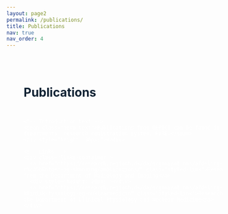 ```yaml
---
layout: page2
permalink: /publications/
title: Publications
nav: true
nav_order: 4
---
```


<!-- Hero Section with Background Image -->
<div class="hero-section">
  <div class="hero-overlay">
    <!-- Publications Title -->
    <div style="height: 31px;"></div>
    <h1 class="hero-title">Publications</h1>
    <div style="height: 20px;"></div>

    <!-- Introduction text -->
    <span class="hero-text">Publications from DEPICT can be found in the departments' research registration system, PURE.</span>
    <div style="height: 30px;"></div>

    <!-- Links -->
    <div class="links-container">
      <a href="https://research.regionh.dk/da/organisations/afdeling-for-r%c3%b8ntgen-og-skanning/publications/" class="styled-link">Research from the Department of Radiology and Imaging</a>
      <div style="height: 20px;"></div>
      <a href="https://research.regionh.dk/da/organisations/afdeling-for-klinisk-fysiologi-og-nuklearmedicin" class="styled-link">Research from the Department of Clinical Physiology and Nuclear Medicine</a>
    </div>
  </div>
</div>

<style>
  /* Hero Section */
  .hero-section {
    position: relative;
    width: 100%;
    height: 100vh; /* Fylder hele skærmen */
    overflow: hidden; /* Sørger for at billede ikke overskrider containeren */
    margin: 0; /* Fjern margin på body for at fjerne side margin */
    background-image: url('/assets/img/Background_Publications7.png'); /* Sætter baggrundsbilledet */
    background-size: cover; /* Sørger for at billedet fylder hele skærmen */
    background-position: center; /* Centrerer billedet */
  }

  .hero-overlay {
    position: absolute;
    top: 0;
    left: 0;
    width: 100%;
    height: 100%;
    background: none;
    color: white; /* Tekstfarve hvid */
    display: flex;
    flex-direction: column;
    justify-content: flex-start; /* Juster teksten opad */
    z-index: 2; /* Sørger for at tekst og links er ovenpå billedet */
    padding: 40px; /* Justering af afstand */
  }

  .hero-title {
    font-size: 2em; /* Større font til overskriften */
    margin: 0 0 10px; /* Afstand under overskriften */
    color: #112334; /* Sørger for at overskriften er hvid */
    text-align: left; /* Venstrestil overskriften */
    font-weight: bold; /* Gør overskriften fed */
  }

  .hero-text {
    font-size: 1.5em;
    color: #112334; /* Sørger for at introduktionsteksten er hvid */
    margin-bottom: 20px; /* Plads mellem introduktionstekst og links */
    text-align: left; /* Venstrestil introduktionsteksten */
  }

  .links-container {
    display: flex;
    flex-direction: row; /* Placer linksene side om side */
    align-items: stretch; /* Sørger for, at linksene strækkes til samme højde */
    justify-content: center; /* Centrer linksene horisontalt */
    width: 100%;
    max-width: 1200px; /* Reducer containerbredden */
    margin: 0 auto;
    gap: 20px; /* Mellemrum mellem boksene */
    flex-wrap: wrap; /* Tillad wrap til næste række for små skærme */
}

.styled-link {
    font-size: 1.2em;
    display: flex; /* Brug flex for at centrere teksten */
    align-items: center; /* Centrer teksten vertikalt */
    justify-content: center; /* Centrer teksten horisontalt */
    padding: 10px 30px; /* Øget horisontal padding for at gøre boksene mere aflange */
    margin: 10px 0;
    background-color: #648bbb;
    color: white;
    text-align: center;
    text-decoration: none;
    border-radius: 5px;
    transition: background-color 0.3s ease;
    width: 350px; /* Øget bredde for at gøre dem længere */
    height: auto; /* Gør højden fleksibel baseret på indholdet og padding */
}

.styled-link:hover {
    background-color: rgb(42, 74, 114);
    text-decoration: none;
    color: white;
}


/* Responsive Design for Smaller Screens */
@media (max-width: 768px) {
    .styled-link {
        width: 90%; /* Fyld næsten hele bredden på små skærme */
    }

    .links-container {
        flex-direction: column; /* Skift til kolonnevisning på små skærme */
        gap: 10px;
    }
}

</style>
